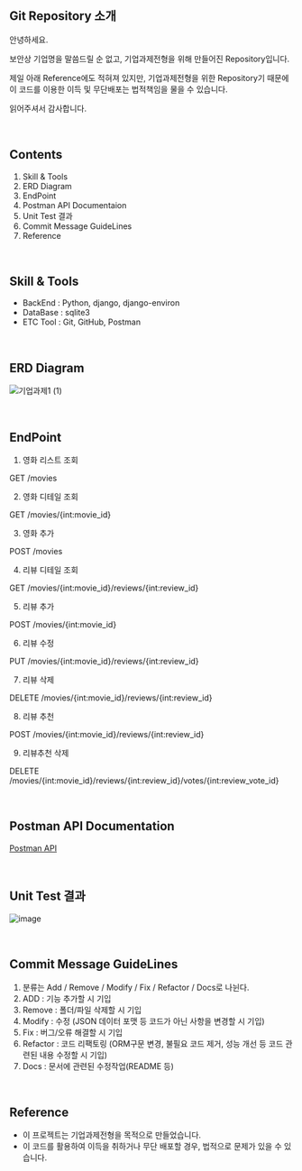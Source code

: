 ## Git Repository 소개

안녕하세요.

보안상 기업명을 말씀드릴 순 없고, 기업과제전형을 위해 만들어진 Repository입니다.

제일 아래 Reference에도 적혀져 있지만, 기업과제전형을 위한 Repository기 때문에 이 코드를 이용한 이득 및 무단배포는 법적책임을 물을 수 있습니다.

읽어주셔서 감사합니다.


<br>

## Contents

1. Skill & Tools
2. ERD Diagram
3. EndPoint
4. Postman API Documentaion
5.  Unit Test 결과
6. Commit Message GuideLines
7. Reference

<br>

## Skill & Tools
* BackEnd : Python, django, django-environ
* DataBase : sqlite3
* ETC Tool : Git, GitHub, Postman

<br>

## ERD Diagram

![기업과제1 (1)](https://user-images.githubusercontent.com/88086271/146576137-57f0c197-f188-4e32-9128-b58e3f337424.png)


<br>

## EndPoint

1. 영화 리스트 조회

GET /movies

2. 영화 디테일 조회

GET /movies/{int:movie_id}

3. 영화 추가

POST /movies

4. 리뷰 디테일 조회

GET /movies/{int:movie_id}/reviews/{int:review_id}

5. 리뷰 추가

POST /movies/{int:movie_id}

6. 리뷰 수정

PUT /movies/{int:movie_id}/reviews/{int:review_id}

7. 리뷰 삭제

DELETE /movies/{int:movie_id}/reviews/{int:review_id}

8. 리뷰 추천

POST /movies/{int:movie_id}/reviews/{int:review_id}

9. 리뷰추천 삭제

DELETE /movies/{int:movie_id}/reviews/{int:review_id}/votes/{int:review_vote_id}


<br>

## Postman API Documentation

[Postman API ](https://documenter.getpostman.com/view/17716434/UVRAH6TB)


<br>


## Unit Test 결과

![image](https://user-images.githubusercontent.com/88086271/146575560-cb39e2e9-ec0b-46bd-9133-f1060c38b850.png)


<br>

## Commit Message GuideLines

1. 분류는 Add / Remove / Modify / Fix / Refactor / Docs로 나뉜다.
2. ADD : 기능 추가할 시 기입
3. Remove : 폴더/파일 삭제할 시 기입
4. Modify : 수정 (JSON 데이터 포맷 등 코드가 아닌 사항을 변경할 시 기입)
5. Fix : 버그/오류 해결할 시 기입
6. Refactor : 코드 리팩토링 (ORM구문 변경, 불필요 코드 제거, 성능 개선 등 코드 관련된 내용 수정할 시 기입)
7. Docs : 문서에 관련된 수정작업(README 등)

<br>

## Reference
* 이 프로젝트는 기업과제전형을 목적으로 만들었습니다.
* 이 코드를 활용하여 이득을 취하거나 무단 배포할 경우, 법적으로 문제가 있을 수 있습니다.
